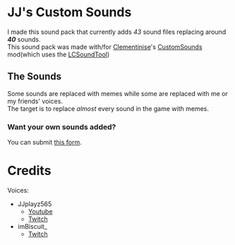 # JJ's Custom Sounds

I made this sound pack that currently adds *43* sound files replacing around ***40*** sounds.  
This sound pack was made with/for [Clementinise](https://thunderstore.io/c/lethal-company/p/Clementinise/)'s [CustomSounds](https://thunderstore.io/c/lethal-company/p/Clementinise/CustomSounds/) mod(which uses the [LCSoundTool](https://thunderstore.io/c/lethal-company/p/no00ob/LCSoundTool/))

## The Sounds

Some sounds are replaced with memes while some are replaced with me or my friends' voices.  
The target is to replace *almost* every sound in the game with memes.

### Want your own sounds added?

You can submit [this form](https://docs.google.com/forms/d/e/1FAIpQLSeNR4uiOBxVe8inzf6bLyMiyD03FF86aefDJIRBuu-iDunnOA/viewform?usp=sf_link).

# Credits

Voices:
- JJplayz565
	- [Youtube](https://www.youtube.com/channel/UCzM-XsfVm7nwLh-dkNV6VeQ)
	- [Twitch](https://www.twitch.tv/jjplayz565)
- imBiscuit_
	- [Twitch](https://www.twitch.tv/imbiscuit_)
